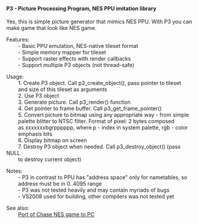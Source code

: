#### P3 - Picture Processing Program, NES PPU imitation library

Yes, this is simple picture generator that mimics NES PPU. With P3 you 
can make game that look like NES game.

Features:\
&nbsp; &nbsp; &nbsp; &nbsp; - Basic PPU emulation, NES-native tileset format\
&nbsp; &nbsp; &nbsp; &nbsp; - Simple memory mapper for tileset\
&nbsp; &nbsp; &nbsp; &nbsp; - Support raster effects with render callbacks\
&nbsp; &nbsp; &nbsp; &nbsp; - Support multiple P3 objects (not thread-safe)

Usage:\
&nbsp; &nbsp; &nbsp; &nbsp; 1. Create P3 object. Call p3_create_object(), pass pointer to tileset\
&nbsp; &nbsp; &nbsp; &nbsp; and size of this tileset as arguments\
&nbsp; &nbsp; &nbsp; &nbsp; 2. Use P3 object\
&nbsp; &nbsp; &nbsp; &nbsp; 3. Generate picture. Call p3_render() function\
&nbsp; &nbsp; &nbsp; &nbsp; 4. Get pointer to frame buffer. Call p3_get_frame_pointer()\
&nbsp; &nbsp; &nbsp; &nbsp; 5. Convert picture to bitmap using any appropriate way - from simple\
&nbsp; &nbsp; &nbsp; &nbsp; palette blitter to NTSC filter.	Format of pixel: 2 bytes composed\
&nbsp; &nbsp; &nbsp; &nbsp; as xxxxxxxbgrpppppp, where p - index in system palette, rgb - color\
&nbsp; &nbsp; &nbsp; &nbsp; emphasis bits\
&nbsp; &nbsp; &nbsp; &nbsp; 6. Display bitmap on screen\
&nbsp; &nbsp; &nbsp; &nbsp; 7. Destroy P3 object when needed. Call p3_destroy_object() (pass NULL\
&nbsp; &nbsp; &nbsp; &nbsp; to destroy current object)

Notes:\
&nbsp; &nbsp; &nbsp; &nbsp; - P3 in contrast to PPU has "address space" only for nametables, so \
&nbsp; &nbsp; &nbsp; &nbsp; address must be in 0..4095 range\
&nbsp; &nbsp; &nbsp; &nbsp; - P3 was not tested heavily and may contain myriads of bugs\
&nbsp; &nbsp; &nbsp; &nbsp; - VS2008 used for building, other compilers was not tested yet

See also:\
&nbsp; &nbsp; &nbsp; &nbsp; [Port of Chase NES game to PC](https://github.com/kdv1/chase.git)
